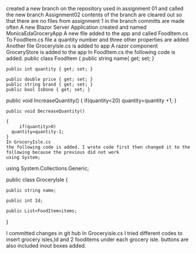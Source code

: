 created a new branch on the repository used in assignment 01 and called the new branch Assignment02
contents of the branch are cleared out so that there are no files from assignment 1 in the branch
committs are made often 
A new Blazor Server Application created and named MonicaEdaGroceryApp
A new file added to the app and called FoodItem.cs
To FoodItem.cs file a quantity number and three other properties are added
Another file GroceryIsle.cs is added to app
A razor component GroceryStore is added to the app
In FoodItem.cs the following code is added.
public class FoodItem
{
    public string name{ get; set; }
    
    public int quantity { get; set; }
  
    public double price { get; set; }
    public string brand { get; set; }
    public bool IsDone { get; set; }
 public void IncreaseQuantity()
  {
      if(quantity<20)
      quantity=quantity +1;
  }

    public void DecreaseQuantity()
    
    {
         if(quantity>0)
      quantity=quantity-1;
    }
    In GroceryIsle.cs
    the following code is added. I wrote code first then changed it to the following because the previous did not work 
    using System;

using System.Collections.Generic;

public class GroceryIsle
{
    
    public string name;
   
    public int Id; 

    public List<FoodItem>items; 
    
}

I committed changes in git hub
In Groceryisle.cs I tried different codes to insert grocery isles,Id and 2 fooditems under each grocery isle. 
buttons are also included
inout boxes added.








